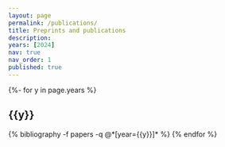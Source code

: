 ```yaml
---
layout: page
permalink: /publications/
title: Preprints and publications
description: 
years: [2024]
nav: true
nav_order: 1
published: true
---
```

<!-- _pages/publications.md -->
<div class="publications">

{%- for y in page.years %}
  <h2 class="year">{{y}}</h2>
  {% bibliography -f papers -q @*[year={{y}}]* %}
{% endfor %}

</div>
